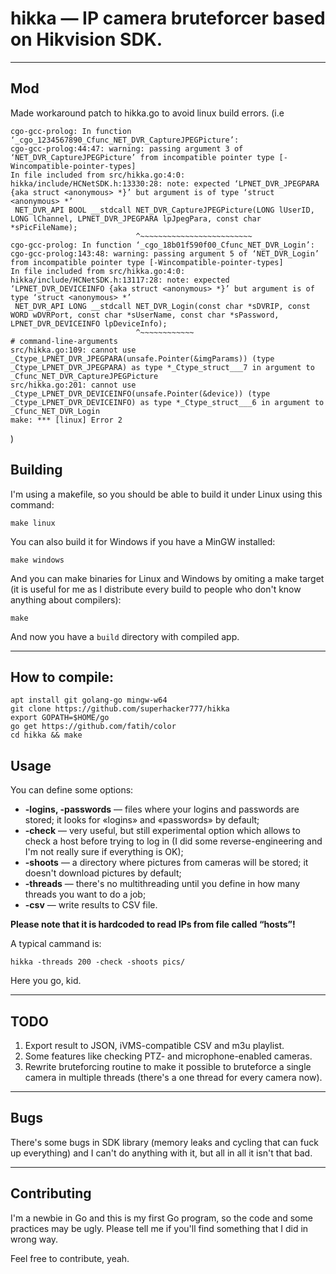 # hikka — IP camera bruteforcer based on Hikvision SDK.

---

## Mod
Made workaround patch to hikka.go to avoid linux build errors. (i.e 
```# command-line-arguments
cgo-gcc-prolog: In function ‘_cgo_1234567890_Cfunc_NET_DVR_CaptureJPEGPicture’:
cgo-gcc-prolog:44:47: warning: passing argument 3 of ‘NET_DVR_CaptureJPEGPicture’ from incompatible pointer type [-Wincompatible-pointer-types]
In file included from src/hikka.go:4:0:
hikka/include/HCNetSDK.h:13330:28: note: expected ‘LPNET_DVR_JPEGPARA {aka struct <anonymous> *}’ but argument is of type ‘struct <anonymous> *’
 NET_DVR_API BOOL __stdcall NET_DVR_CaptureJPEGPicture(LONG lUserID, LONG lChannel, LPNET_DVR_JPEGPARA lpJpegPara, const char *sPicFileName);
                            ^~~~~~~~~~~~~~~~~~~~~~~~~~
cgo-gcc-prolog: In function ‘_cgo_18b01f590f00_Cfunc_NET_DVR_Login’:
cgo-gcc-prolog:143:48: warning: passing argument 5 of ‘NET_DVR_Login’ from incompatible pointer type [-Wincompatible-pointer-types]
In file included from src/hikka.go:4:0:
hikka/include/HCNetSDK.h:13117:28: note: expected ‘LPNET_DVR_DEVICEINFO {aka struct <anonymous> *}’ but argument is of type ‘struct <anonymous> *’
 NET_DVR_API LONG __stdcall NET_DVR_Login(const char *sDVRIP, const WORD wDVRPort, const char *sUserName, const char *sPassword, LPNET_DVR_DEVICEINFO lpDeviceInfo);
                            ^~~~~~~~~~~~~
# command-line-arguments
src/hikka.go:109: cannot use _Ctype_LPNET_DVR_JPEGPARA(unsafe.Pointer(&imgParams)) (type _Ctype_LPNET_DVR_JPEGPARA) as type *_Ctype_struct___7 in argument to _Cfunc_NET_DVR_CaptureJPEGPicture
src/hikka.go:201: cannot use _Ctype_LPNET_DVR_DEVICEINFO(unsafe.Pointer(&device)) (type _Ctype_LPNET_DVR_DEVICEINFO) as type *_Ctype_struct___6 in argument to _Cfunc_NET_DVR_Login
make: *** [linux] Error 2
``` 
)

## Building

I'm using a makefile, so you should be able to build it under Linux using this command:

    make linux


You can also build it for Windows if you have a MinGW installed:

    make windows

    
And you can make binaries for Linux and Windows by omiting a make target (it is useful for me as I distribute every build to people who don't know anything about compilers):

    make


And now you have a `build` directory with compiled app.

---

## How to compile:

    apt install git golang-go mingw-w64
    git clone https://github.com/superhacker777/hikka
    export GOPATH=$HOME/go
    go get https://github.com/fatih/color
    cd hikka && make

## Usage

You can define some options:

* __-logins, -passwords__ — files where your logins and passwords are stored; it looks for «logins» and «passwords» by default;
* __-check__ — very useful, but still experimental option which allows to check a host before trying to log in (I did some reverse-engineering and I'm not really sure if everything is OK);
* __-shoots__ — a directory where pictures from cameras will be stored; it doesn't download pictures by default;
* __-threads__ — there's no multithreading until you define in how many threads you want to do a job;
* __-csv__ — write results to CSV file.


__Please note that it is hardcoded to read IPs from file called “hosts”!__

A typical cammand is:

    hikka -threads 200 -check -shoots pics/


Here you go, kid.

---

## TODO

1. Export result to JSON, iVMS-compatible CSV and m3u playlist.
2. Some features like checking PTZ- and microphone-enabled cameras.
3. Rewrite bruteforcing routine to make it possible to bruteforce a single camera in multiple threads (there's a one thread for every camera now).

---

## Bugs

There's some bugs in SDK library (memory leaks and cycling that can fuck up everything) and I can't do anything with it, but all in all it isn't that bad.

---

## Contributing

I'm a newbie in Go and this is my first Go program, so the code and some practices may be ugly. Please tell me if you'll find something that I did in wrong way.

Feel free to contribute, yeah.
